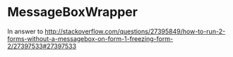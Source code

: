 MessageBoxWrapper
=================
In answer to http://stackoverflow.com/questions/27395849/how-to-run-2-forms-without-a-messagebox-on-form-1-freezing-form-2/27397533#27397533
